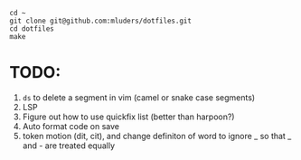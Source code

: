 ```
cd ~
git clone git@github.com:mluders/dotfiles.git
cd dotfiles
make
```

# TODO:

1. `ds` to delete a segment in vim (camel or snake case segments)
2. LSP
3. Figure out how to use quickfix list (better than harpoon?)
4. Auto format code on save
5. token motion (dit, cit), and change definiton of word to ignore _ so that _ and - are treated equally

